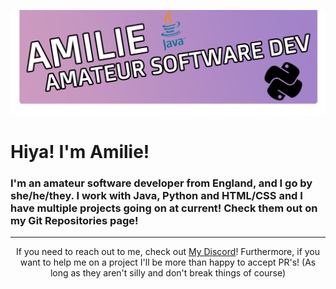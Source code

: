 ![TopBar](https://github.com/AmilieCoding/amiliecoding/blob/main/assets/topbar.png?raw=true)
# Hiya! I'm Amilie!

### I'm an amateur software developer from England, and I go by she/he/they. I work with Java, Python and HTML/CSS and I have multiple projects going on at current! Check them out on my Git Repositories page!
---
<p align="center">If you need to reach out to me, check out <a href="https://discord.gg/arch-linux">My Discord</a>! Furthermore, if you want to help me on a project I'll be more than happy to accept PR's! (As long as they aren't silly and don't break things of course)</p>
